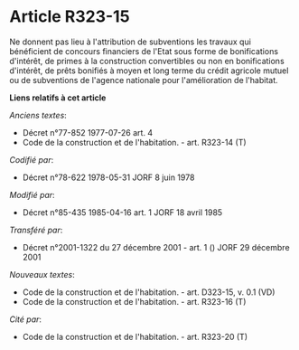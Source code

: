 # Article R323-15

Ne donnent pas lieu à l'attribution de subventions les travaux qui bénéficient de concours financiers de l'Etat sous forme de
bonifications d'intérêt, de primes à la construction convertibles ou non en bonifications d'intérêt, de prêts bonifiés à
moyen et long terme du crédit agricole mutuel ou de subventions de l'agence nationale pour l'amélioration de l'habitat.

**Liens relatifs à cet article**

_Anciens textes_:

  - Décret n°77-852 1977-07-26 art. 4
  - Code de la construction et de l'habitation. - art. R323-14 (T)

_Codifié par_:

  - Décret n°78-622 1978-05-31 JORF 8 juin 1978

_Modifié par_:

  - Décret n°85-435 1985-04-16 art. 1 JORF 18 avril 1985

_Transféré par_:

  - Décret n°2001-1322 du 27 décembre 2001 - art. 1 () JORF 29 décembre 2001

_Nouveaux textes_:

  - Code de la construction et de l'habitation. - art. D323-15, v. 0.1 (VD)
  - Code de la construction et de l'habitation. - art. R323-16 (T)

_Cité par_:

  - Code de la construction et de l'habitation. - art. R323-20 (T)
